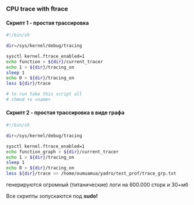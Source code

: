 ### CPU trace with ftrace
#### Скрипт 1 - простая трассировка 
```Bash
#!/bin/sh

dir=/sys/kernel/debug/tracing

sysctl kernel.ftrace_enabled=1
echo function > ${dir}/current_tracer
echo 1 > ${dir}/tracing_on 
sleep 1
echo 0 > ${dir}/tracing_on
less ${dir}/trace

# to run take this script all 
# chmod +x <name>
```

#### Скрипт 2 - простая трассировка в виде графа 
```Bash
#!/bin/sh

dir=/sys/kernel/debug/tracing

sysctl kernel.ftrace_enabled=1
echo function_graph > ${dir}/current_tracer
echo 1 > ${dir}/tracing_on 
sleep 1
echo 0 > ${dir}/tracing_on
less ${dir}/trace >> /home/oumuamua/yadro/test_prof/trace_grp.txt
```

генерируются огромный (титанические) логи на 600.000 сторк и 30+мб

Все скрипты зопускаются под **sudo!**
